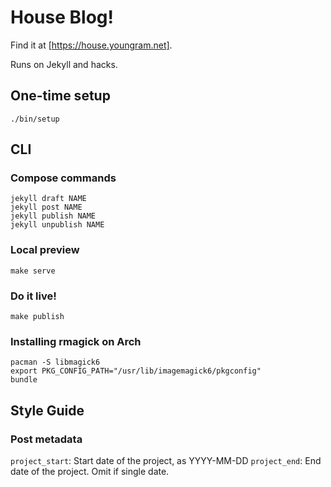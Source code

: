 # House Blog! #

Find it at [https://house.youngram.net].

Runs on Jekyll and hacks.

## One-time setup ##

```
./bin/setup
```

## CLI ##

### Compose commands ###

    jekyll draft NAME
    jekyll post NAME
    jekyll publish NAME
    jekyll unpublish NAME

### Local preview ###

    make serve

### Do it live! ###

    make publish

### Installing rmagick on Arch ###

    pacman -S libmagick6
    export PKG_CONFIG_PATH="/usr/lib/imagemagick6/pkgconfig"
    bundle

## Style Guide ##

### Post metadata ###

`project_start`: Start date of the project, as YYYY-MM-DD
`project_end`: End date of the project. Omit if single date.
